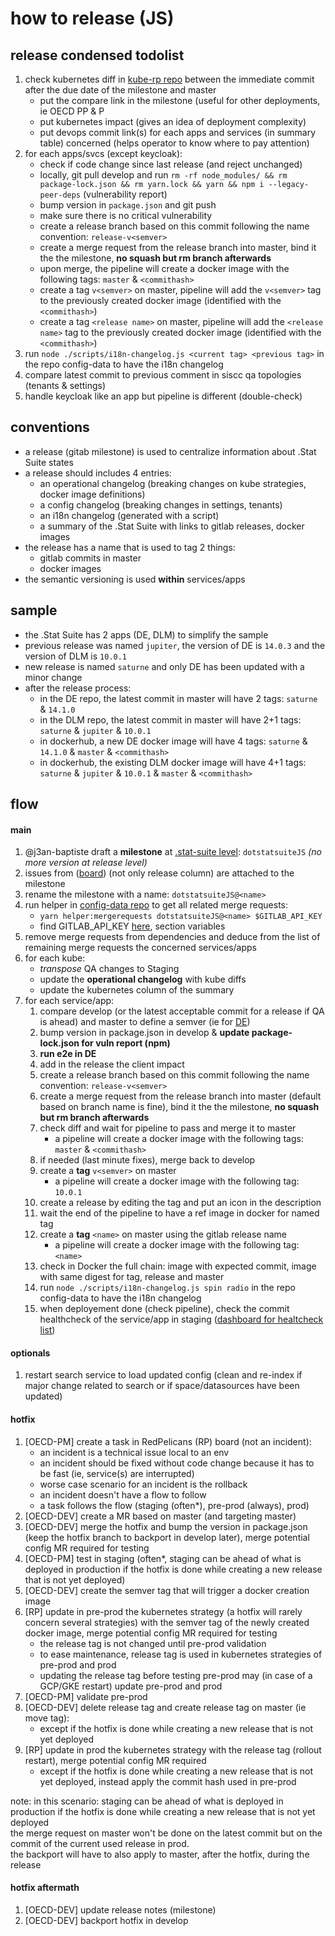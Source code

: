 # how to release (JS)

## release condensed todolist
1. check kubernetes diff in [kube-rp repo](https://gitlab.com/sis-cc/.stat-suite/dotstatsuite-kube-rp) between the immediate commit after the due date of the milestone and master
   - put the compare link in the milestone (useful for other deployments, ie OECD PP & P
   - put kubernetes impact (gives an idea of deployment complexity)
   - put devops commit link(s) for each apps and services (in summary table) concerned (helps operator to know where to pay attention)
2. for each apps/svcs (except keycloak):
   - check if code change since last release (and reject unchanged)
   - locally, git pull develop and run `rm -rf node_modules/ && rm package-lock.json && rm yarn.lock && yarn && npm i --legacy-peer-deps` (vulnerability report)
   - bump version in `package.json` and git push
   - make sure there is no critical vulnerability
   - create a release branch based on this commit following the name convention: `release-v<semver>`
   - create a merge request from the release branch into master, bind it the the milestone, **no squash but rm branch afterwards**
   - upon merge, the pipeline will create a docker image with the following tags: `master` & `<commithash>`
   - create a tag `v<semver>` on master, pipeline will add the `v<semver>` tag to the previously created docker image (identified with the `<commithash>`)
   - create a tag `<release name>` on master, pipeline will add the `<release name>` tag to the previously created docker image (identified with the `<commithash>`)
3. run `node ./scripts/i18n-changelog.js <current tag> <previous tag>` in the repo config-data to have the i18n changelog
4. compare latest commit to previous comment in siscc qa topologies (tenants & settings)
5. handle keycloak like an app but pipeline is different (double-check)

## conventions
- a release (gitab milestone) is used to centralize information about .Stat Suite states
- a release should includes 4 entries:
  - an operational changelog (breaking changes on kube strategies, docker image definitions)
  - a config changelog (breaking changes in settings, tenants)
  - an i18n changelog (generated with a script)
  - a summary of the .Stat Suite with links to gitlab releases, docker images
- the release has a name that is used to tag 2 things:
  - gitlab commits in master
  - docker images
- the semantic versioning is used **within** services/apps

## sample
- the .Stat Suite has 2 apps (DE, DLM) to simplify the sample
- previous release was named `jupiter`, the version of DE is `14.0.3` and the version of DLM is `10.0.1`
- new release is named `saturne` and only DE has been updated with a minor change
- after the release process:
  - in the DE repo, the latest commit in master will have 2 tags: `saturne` & `14.1.0`
  - in the DLM repo, the latest commit in master will have 2+1 tags: `saturne` & `jupiter` & `10.0.1`
  - in dockerhub, a new DE docker image will have 4 tags:  `saturne` & `14.1.0` & `master` & `<commithash>`
  - in dockerhub, the existing DLM docker image will have 4+1 tags:  `saturne` & `jupiter` & `10.0.1` & `master` & `<commithash>`

## flow

#### main
1. @j3an-baptiste draft a **milestone** at [.stat-suite level](https://gitlab.com/groups/sis-cc/.stat-suite/-/milestones): `dotstatsuiteJS` _(no more version at release level)_
1. issues from ([board](https://gitlab.com/groups/sis-cc/-/boards/1200479?label_name[]=JavaScript)) (not only release column) are attached to the milestone
1. rename the milestone with a name: `dotstatsuiteJS@<name>`
1. run helper in [config-data repo](https://gitlab.com/sis-cc/.stat-suite/dotstatsuite-config-data) to get all related merge requests:
    - `yarn helper:mergerequests dotstatsuiteJS@<name> $GITLAB_API_KEY`
    - find GITLAB_API_KEY [here](https://gitlab.com/sis-cc/.stat-suite/dotstatsuite-config-data/-/settings/ci_cd), section variables
1. remove merge requests from dependencies and deduce from the list of remaining merge requests the concerned services/apps
1. for each kube:
    - _transpose_ QA changes to Staging
    - update the **operational changelog** with kube diffs
    - update the kubernetes column of the summary
1. for each service/app:
    1. compare develop (or the latest acceptable commit for a release if QA is ahead) and master to define a semver (ie for [DE](https://gitlab.com/sis-cc/.stat-suite/dotstatsuite-data-explorer/-/compare/master...develop?from_project_id=10532325))
    1. bump version in package.json in develop & **update package-lock.json for vuln report (npm)**
    1. **run e2e in DE**
    1. add in the release the client impact
    1. create a release branch based on this commit following the name convention: `release-v<semver>`
    1. create a merge request from the release branch into master (default based on branch name is fine), bind it the the milestone, **no squash but rm branch afterwards**
    1. check diff and wait for pipeline to pass and merge it to master
        - a pipeline will create a docker image with the following tags: `master` & `<commithash>`
    1. if needed (last minute fixes), merge back to develop
    1. create a **tag** `v<semver>` on master
        - a pipeline will create a docker image with the following tag: `10.0.1`
    1. create a release by editing the tag and put an icon in the description
    1. wait the end of the pipeline to have a ref image in docker for named tag
    1. create a **tag** `<name>` on master using the gitlab release name
        - a pipeline will create a docker image with the following tag: `<name>`
    1. check in Docker the full chain: image with expected commit, image with same digest for tag, release and master
    1. run `node ./scripts/i18n-changelog.js spin radio` in the repo config-data to have the i18n changelog
    1. when deployement done (check pipeline), check the commit healthcheck of the service/app in staging ([dashboard for healtcheck list](https://gitlab.com/sis-cc/dotstatsuite-documentation/-/blob/master/devops-dashboard.md))

#### optionals
1. restart search service to load updated config (clean and re-index if major change related to search or if space/datasources have been updated)

#### hotfix
1. [OECD-PM] create a task in RedPelicans (RP) board (not an incident):
    - an incident is a technical issue local to an env
    - an incident should be fixed without code change because it has to be fast (ie, service(s) are interrupted)
    - worse case scenario for an incident is the rollback
    - an incident doesn't have a flow to follow
    - a task follows the flow (staging (often*), pre-prod (always), prod)
1. [OECD-DEV] create a MR based on master (and targeting master)
1. [OECD-DEV] merge the hotfix and bump the version in package.json (keep the hotfix branch to backport in develop later), merge potential config MR required for testing
1. [OECD-PM] test in staging (often*, staging can be ahead of what is deployed in production if the hotfix is done while creating a new release that is not yet deployed)
1. [OECD-DEV] create the semver tag that will trigger a docker creation image
1. [RP] update in pre-prod the kubernetes strategy (a hotfix will rarely concern several strategies) with the semver tag of the newly created docker image, merge potential config MR required for testing
    - the release tag is not changed until pre-prod validation
    - to ease maintenance, release tag is used in kubernetes strategies of pre-prod and prod
    - updating the release tag before testing pre-prod may (in case of a GCP/GKE restart) update pre-prod and prod
1. [OECD-PM] validate pre-prod
1. [OECD-DEV] delete release tag and create release tag on master (ie move tag):
    - except if the hotfix is done while creating a new release that is not yet deployed
1. [RP] update in prod the kubernetes strategy with the release tag (rollout restart), merge potential config MR required
    - except if the hotfix is done while creating a new release that is not yet deployed, instead apply the commit hash used in pre-prod

note:
in this scenario: staging can be ahead of what is deployed in production if the hotfix is done while creating a new release that is not yet deployed  
the merge request on master won't be done on the latest commit but on the commit of the current used release in prod.  
the backport will have to also apply to master, after the hotfix, during the release

#### hotfix aftermath
1. [OECD-DEV] update release notes (milestone)
1. [OECD-DEV] backport hotfix in develop
